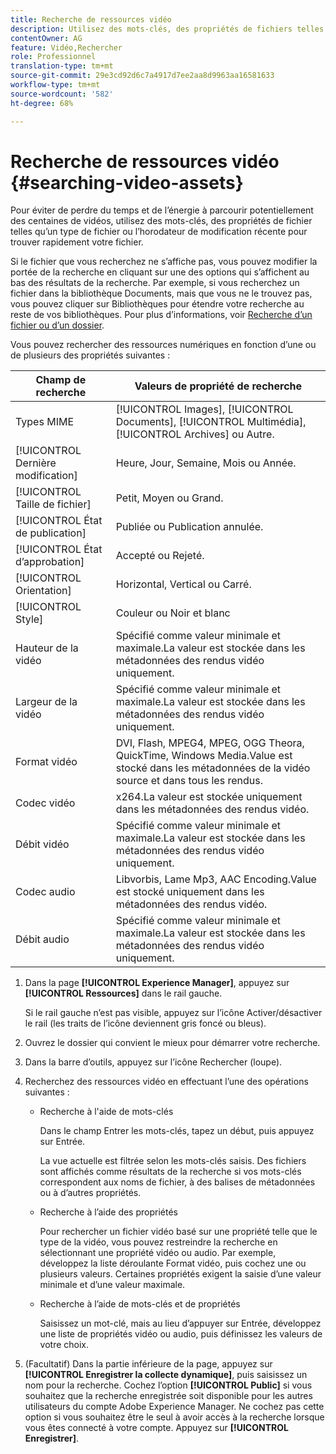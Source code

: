 ```yaml
---
title: Recherche de ressources vidéo
description: Utilisez des mots-clés, des propriétés de fichiers telles qu’un type MIME, la taille ou l’horodatage de modification récente pour retrouver rapidement vos fichiers dans AEM Assets.
contentOwner: AG
feature: Vidéo,Rechercher
role: Professionnel
translation-type: tm+mt
source-git-commit: 29e3cd92d6c7a4917d7ee2aa8d9963aa16581633
workflow-type: tm+mt
source-wordcount: '582'
ht-degree: 68%

---
```



# Recherche de ressources vidéo {#searching-video-assets}

Pour éviter de perdre du temps et de l’énergie à parcourir potentiellement des centaines de vidéos, utilisez des mots-clés, des propriétés de fichier telles qu’un type de fichier ou l’horodateur de modification récente pour trouver rapidement votre fichier.

Si le fichier que vous recherchez ne s’affiche pas, vous pouvez modifier la portée de la recherche en cliquant sur une des options qui s’affichent au bas des résultats de la recherche. Par exemple, si vous recherchez un fichier dans la bibliothèque Documents, mais que vous ne le trouvez pas, vous pouvez cliquer sur Bibliothèques pour étendre votre recherche au reste de vos bibliothèques. Pour plus d’informations, voir [Recherche d’un fichier ou d’un dossier](https://windows.microsoft.com/en-us/windows7/find-a-file-or-folder).

Vous pouvez rechercher des ressources numériques en fonction d’une ou de plusieurs des propriétés suivantes :

| Champ de recherche | Valeurs de propriété de recherche |
|---|---|
| Types MIME | [!UICONTROL Images],  [!UICONTROL Documents],  [!UICONTROL Multimédia],  [!UICONTROL Archives] ou Autre. |
| [!UICONTROL Dernière modification] | Heure, Jour, Semaine, Mois ou Année. |
| [!UICONTROL Taille de fichier] | Petit, Moyen ou Grand. |
| [!UICONTROL État de publication] | Publiée ou Publication annulée. |
| [!UICONTROL État d’approbation] | Accepté ou Rejeté. |
| [!UICONTROL Orientation] | Horizontal, Vertical ou Carré. |
| [!UICONTROL Style] | Couleur ou Noir et blanc |
| Hauteur de la vidéo | Spécifié comme valeur minimale et maximale.La valeur est stockée dans les métadonnées des rendus vidéo uniquement. |
| Largeur de la vidéo | Spécifié comme valeur minimale et maximale.La valeur est stockée dans les métadonnées des rendus vidéo uniquement. |
| Format vidéo | DVI, Flash, MPEG4, MPEG, OGG Theora, QuickTime, Windows Media.Value est stocké dans les métadonnées de la vidéo source et dans tous les rendus. |
| Codec vidéo | x264.La valeur est stockée uniquement dans les métadonnées des rendus vidéo. |
| Débit vidéo | Spécifié comme valeur minimale et maximale.La valeur est stockée dans les métadonnées des rendus vidéo uniquement. |
| Codec audio | Libvorbis, Lame Mp3, AAC Encoding.Value est stocké uniquement dans les métadonnées des rendus vidéo. |
| Débit audio | Spécifié comme valeur minimale et maximale.La valeur est stockée dans les métadonnées des rendus vidéo uniquement. |

1. Dans la page **[!UICONTROL Experience Manager]**, appuyez sur **[!UICONTROL Ressources]** dans le rail gauche.

   Si le rail gauche n’est pas visible, appuyez sur l’icône Activer/désactiver le rail (les traits de l’icône deviennent gris foncé ou bleus).

1. Ouvrez le dossier qui convient le mieux pour démarrer votre recherche.
1. Dans la barre d’outils, appuyez sur l’icône Rechercher (loupe).
1. Recherchez des ressources vidéo en effectuant l’une des opérations suivantes :

   * Recherche à l&#39;aide de mots-clés

      Dans le champ Entrer les mots-clés, tapez un début, puis appuyez sur Entrée.

      La vue actuelle est filtrée selon les mots-clés saisis. Des fichiers sont affichés comme résultats de la recherche si vos mots-clés correspondent aux noms de fichier, à des balises de métadonnées ou à d’autres propriétés.

   * Recherche à l’aide des propriétés

      Pour rechercher un fichier vidéo basé sur une propriété telle que le type de la vidéo, vous pouvez restreindre la recherche en sélectionnant une propriété vidéo ou audio. Par exemple, développez la liste déroulante Format vidéo, puis cochez une ou plusieurs valeurs. Certaines propriétés exigent la saisie d’une valeur minimale et d’une valeur maximale.

   * Recherche à l’aide de mots-clés et de propriétés

      Saisissez un mot-clé, mais au lieu d’appuyer sur Entrée, développez une liste de propriétés vidéo ou audio, puis définissez les valeurs de votre choix.

1. (Facultatif) Dans la partie inférieure de la page, appuyez sur **[!UICONTROL Enregistrer la collecte dynamique]**, puis saisissez un nom pour la recherche. Cochez l’option **[!UICONTROL Public]** si vous souhaitez que la recherche enregistrée soit disponible pour les autres utilisateurs du compte Adobe Experience Manager. Ne cochez pas cette option si vous souhaitez être le seul à avoir accès à la recherche lorsque vous êtes connecté à votre compte. Appuyez sur **[!UICONTROL Enregistrer]**.

